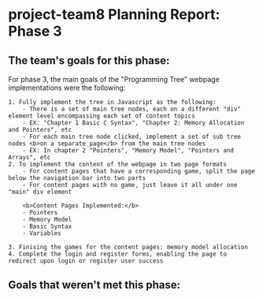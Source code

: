 
project-team8 Planning Report: Phase 3
=======================================

The team's goals for this phase:
---------------------------------

For phase 3, the main goals of the "Programming Tree" webpage implementations were the following:

	1. Fully implement the tree in Javascript as the following:
		- There is a set of main tree nodes, each on a different "div" element level encompassing each set of content topics
		- EX: "Chapter 1 Basic C Syntax", "Chapter 2: Memory Allocation and Pointers", etc
		- For each main tree node clicked, implement a set of sub tree nodes <b>on a separate page</b> from the main tree nodes
		- EX: In chapter 2 "Pointers", "Memory Model", "Pointers and Arrays", etc
	2. To implement the content of the webpage in two page formats
		- For content pages that have a corresponding game, split the page below the navigation bar into two parts
		- For content pages with no game, just leave it all under one "main" div element

		<b>Content Pages Implemented:</b>
		- Pointers
		- Memory Model
		- Basic Syntax
		- Variables

	3. Finising the games for the content pages: memory model allocation
	4. Complete the login and register forms, enabling the page to redirect upon login or register user success 

Goals that weren't met this phase:
-----------------------------------
